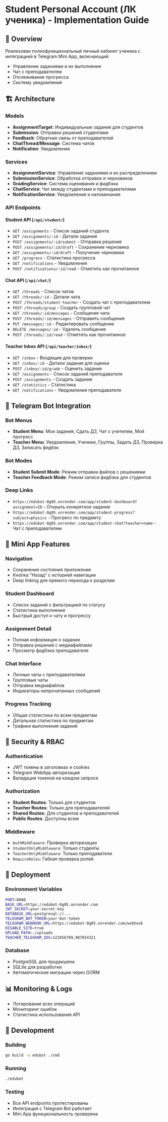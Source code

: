 # Student Personal Account (ЛК ученика) - Implementation Guide

## 🎯 Overview
Реализован полнофункциональный личный кабинет ученика с интеграцией в Telegram Mini App, включающий:
- Управление заданиями и их выполнение
- Чат с преподавателем
- Отслеживание прогресса
- Систему уведомлений

## 🏗️ Architecture

### Models
- **AssignmentTarget**: Индивидуальные задания для студентов
- **Submission**: Отправки решений студентами
- **Feedback**: Обратная связь от преподавателей
- **ChatThread/Message**: Система чатов
- **Notification**: Уведомления

### Services
- **AssignmentService**: Управление заданиями и их распределением
- **SubmissionService**: Обработка отправок и черновиков
- **GradingService**: Система оценивания и фидбэка
- **ChatService**: Чат между студентами и преподавателями
- **NotificationService**: Уведомления и напоминания

### API Endpoints

#### Student API (`/api/student/`)
- `GET /assignments` - Список заданий студента
- `GET /assignments/:id` - Детали задания
- `POST /assignments/:id/submit` - Отправка решения
- `POST /assignments/:id/draft` - Сохранение черновика
- `GET /assignments/:id/draft` - Получение черновика
- `GET /progress` - Статистика прогресса
- `GET /notifications` - Уведомления
- `POST /notifications/:id/read` - Отметить как прочитанное

#### Chat API (`/api/chat/`)
- `GET /threads` - Список чатов
- `GET /threads/:id` - Детали чата
- `POST /threads/student-teacher` - Создать чат с преподавателем
- `POST /threads/group` - Создать групповой чат
- `GET /threads/:id/messages` - Сообщения чата
- `POST /threads/:id/messages` - Отправить сообщение
- `PUT /messages/:id` - Редактировать сообщение
- `DELETE /messages/:id` - Удалить сообщение
- `POST /threads/:id/read` - Отметить как прочитанное

#### Teacher Inbox API (`/api/teacher/inbox/`)
- `GET /inbox` - Входящие для проверки
- `GET /inbox/:id` - Детали задания для оценки
- `POST /inbox/:id/grade` - Оценить задание
- `GET /assignments` - Список заданий преподавателя
- `POST /assignments` - Создать задание
- `GET /statistics` - Статистика
- `GET /notifications` - Уведомления преподавателя

## 🤖 Telegram Bot Integration

### Bot Menus
- **Student Menu**: Мои задания, Сдать ДЗ, Чат с учителем, Мой прогресс
- **Teacher Menu**: Уведомления, Ученики, Группы, Задать ДЗ, Проверка ДЗ, Записать фидбэк

### Bot Modes
- **Student Submit Mode**: Режим отправки файлов с решениями
- **Teacher Feedback Mode**: Режим записи фидбэка для студентов

### Deep Links
- `https://edubot-0g05.onrender.com/app/student-dashboard?assignment=ID` - Открыть конкретное задание
- `https://edubot-0g05.onrender.com/app/student-progress?subject=physics` - Прогресс по предмету
- `https://edubot-0g05.onrender.com/app/student-chat?teacher=name` - Чат с преподавателем

## 📱 Mini App Features

### Navigation
- Сохранение состояния приложения
- Кнопка "Назад" с историей навигации
- Deep linking для прямого перехода к разделам

### Student Dashboard
- Список заданий с фильтрацией по статусу
- Статистика выполнения
- Быстрый доступ к чату и прогрессу

### Assignment Detail
- Полная информация о задании
- Отправка решений с медиафайлами
- Просмотр фидбэка преподавателя

### Chat Interface
- Личные чаты с преподавателями
- Групповые чаты
- Отправка медиафайлов
- Индикаторы непрочитанных сообщений

### Progress Tracking
- Общая статистика по всем предметам
- Детальная статистика по предметам
- Графики выполнения заданий

## 🔐 Security & RBAC

### Authentication
- JWT токены в заголовках и cookies
- Telegram WebApp авторизация
- Валидация токенов на каждом запросе

### Authorization
- **Student Routes**: Только для студентов
- **Teacher Routes**: Только для преподавателей
- **Shared Routes**: Для студентов и преподавателей
- **Public Routes**: Доступны всем

### Middleware
- `AuthMiddleware`: Проверка авторизации
- `StudentOnlyMiddleware`: Только студенты
- `TeacherOnlyMiddleware`: Только преподаватели
- `RequireRoles`: Гибкая проверка ролей

## 🚀 Deployment

### Environment Variables
```bash
PORT=8080
BASE_URL=https://edubot-0g05.onrender.com
JWT_SECRET=your-secret-key
DATABASE_URL=postgresql://...
TELEGRAM_BOT_TOKEN=your-bot-token
TELEGRAM_WEBHOOK_URL=https://edubot-0g05.onrender.com/webhook
DISABLE_SITE=true
UPLOAD_PATH=./uploads
TEACHER_TELEGRAM_IDS=123456789,987654321
```

### Database
- PostgreSQL для продакшена
- SQLite для разработки
- Автоматические миграции через GORM

## 📊 Monitoring & Logs
- Логирование всех операций
- Мониторинг ошибок
- Статистика использования API

## 🔧 Development

### Building
```bash
go build -o edubot ./cmd
```

### Running
```bash
./edubot
```

### Testing
- Все API endpoints протестированы
- Интеграция с Telegram Bot работает
- Mini App функциональность проверена
